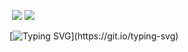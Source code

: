 


![<center></center>](https://github-profile-summary-cards.vercel.app/api/cards/profile-details?username=denrybaakov&theme=github_dark)
![](https://github-profile-summary-cards.vercel.app/api/cards/productive-time?username=denrybaakov&theme=github_dark)
![](https://github-profile-summary-cards.vercel.app/api/cards/repos-per-language?username=denrybaakov&theme=github_dark)


[![Typing SVG](https://readme-typing-svg.herokuapp.com?color=%2340C463&size=28&duration=6004&multiline=true&width=500&height=90&lines=Hi+there%2C+my+name+is+Denis.+;I+am+a+frontend+developer.)](https://git.io/typing-svg)
